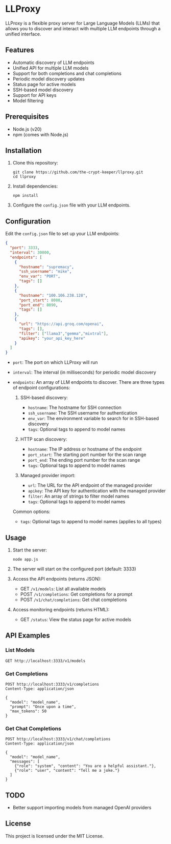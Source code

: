 # LLProxy

LLProxy is a flexible proxy server for Large Language Models (LLMs) that allows you to discover and interact with multiple LLM endpoints through a unified interface.

## Features

- Automatic discovery of LLM endpoints
- Unified API for multiple LLM models
- Support for both completions and chat completions
- Periodic model discovery updates
- Status page for active models
- SSH-based model discovery
- Support for API keys
- Model filtering

## Prerequisites

- Node.js (v20)
- npm (comes with Node.js)

## Installation

1. Clone this repository:
   ```
   git clone https://github.com/the-crypt-keeper/llproxy.git
   cd llproxy
   ```

2. Install dependencies:
   ```
   npm install
   ```

3. Configure the `config.json` file with your LLM endpoints.

## Configuration

Edit the `config.json` file to set up your LLM endpoints:

```json
{
  "port": 3333,
  "interval": 30000,
  "endpoints": [
    {
      "hostname": "supremacy",
      "ssh_username": "mike",
      "env_var": "PORT",
      "tags": []
    },
    {
      "hostname": "100.106.238.128",
      "port_start": 8080,
      "port_end": 8090,
      "tags": []
    },
    {
      "url": "https://api.groq.com/openai",
      "tags": [],
      "filter": ["llama3","gemma","mixtral"],
      "apikey": "your_api_key_here"
    }
  ]
}
```

- `port`: The port on which LLProxy will run
- `interval`: The interval (in milliseconds) for periodic model discovery
- `endpoints`: An array of LLM endpoints to discover. There are three types of endpoint configurations:

  1. SSH-based discovery:
     - `hostname`: The hostname for SSH connection
     - `ssh_username`: The SSH username for authentication
     - `env_var`: The environment variable to search for in SSH-based discovery
     - `tags`: Optional tags to append to model names

  2. HTTP scan discovery:
     - `hostname`: The IP address or hostname of the endpoint
     - `port_start`: The starting port number for the scan range
     - `port_end`: The ending port number for the scan range
     - `tags`: Optional tags to append to model names

  3. Managed provider import:
     - `url`: The URL for the API endpoint of the managed provider
     - `apikey`: The API key for authentication with the managed provider
     - `filter`: An array of strings to filter model names
     - `tags`: Optional tags to append to model names

  Common options:
  - `tags`: Optional tags to append to model names (applies to all types)

## Usage

1. Start the server:
   ```
   node app.js
   ```

2. The server will start on the configured port (default: 3333)

3. Access the API endpoints (returns JSON):
   - GET `/v1/models`: List all available models
   - POST `/v1/completions`: Get completions for a prompt
   - POST `/v1/chat/completions`: Get chat completions

4. Access monitoring endpoints (returns HTML):
   - GET `/status`: View the status page for active models

## API Examples

### List Models

```
GET http://localhost:3333/v1/models
```

### Get Completions

```
POST http://localhost:3333/v1/completions
Content-Type: application/json

{
  "model": "model_name",
  "prompt": "Once upon a time",
  "max_tokens": 50
}
```

### Get Chat Completions

```
POST http://localhost:3333/v1/chat/completions
Content-Type: application/json

{
  "model": "model_name",
  "messages": [
    {"role": "system", "content": "You are a helpful assistant."},
    {"role": "user", "content": "Tell me a joke."}
  ]
}
```

## TODO

- Better support importing models from managed OpenAI providers

## License

This project is licensed under the MIT License.
